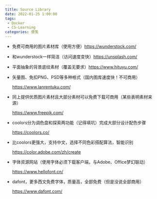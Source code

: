 ```yaml
---
title: Source Library
date: 2022-01-25 1:00:00
tags:
 - Docker
 - CS-Learning
categories: 便笺
---
```


- 免费可商用的图片素材库（使用方便）https://wunderstock.com/

- 和wunderstock一样简洁（访问速度变快）https://unsplash.com/

- 平面抽象的背景底纹素材（覆盖无要求）https://www.hituyu.com/

- 矢量图、免扣PNG、PSD等多种格式（国内图库速度快！不可商用）

  <!--more-->

  https://www.lanrentuku.com/

- 同上提供优质图片素材且大部分素材可以免费下载可商用（某些表明素材来源）

  https://www.freepik.com/

- coolors分为调色盘和探索两功能（记得填坑）完成大部分设计配色步骤

  https://coolors.co/

- 比coolors更强大，支持中文，选择不同色彩搭配算法，智能识别

  https://color.adobe.com/zh/create

- 字体资源网站（使用字体必须下载客户端，与Adobe、Office梦幻联动）

  https://www.hellofont.cn/

- dafont，更多西文免费字体，质量高，全部免费（但是没说全部商用）

  https://www.dafont.com/